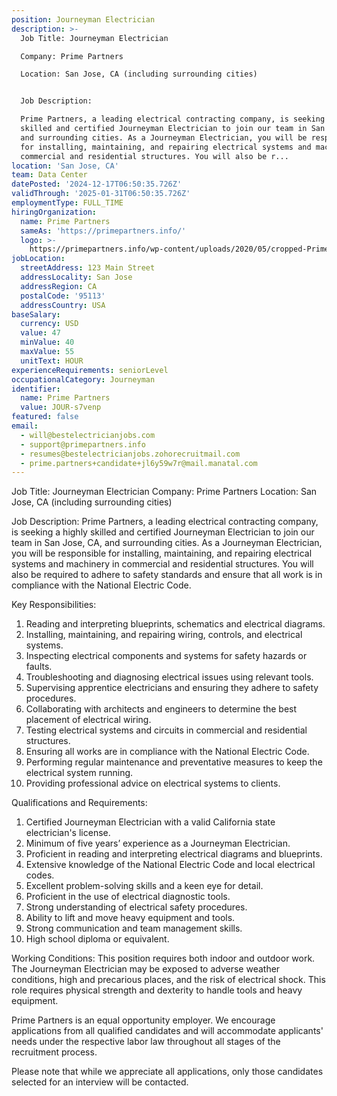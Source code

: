 ```yaml
---
position: Journeyman Electrician
description: >-
  Job Title: Journeyman Electrician

  Company: Prime Partners

  Location: San Jose, CA (including surrounding cities)


  Job Description:

  Prime Partners, a leading electrical contracting company, is seeking a highly
  skilled and certified Journeyman Electrician to join our team in San Jose, CA,
  and surrounding cities. As a Journeyman Electrician, you will be responsible
  for installing, maintaining, and repairing electrical systems and machinery in
  commercial and residential structures. You will also be r...
location: 'San Jose, CA'
team: Data Center
datePosted: '2024-12-17T06:50:35.726Z'
validThrough: '2025-01-31T06:50:35.726Z'
employmentType: FULL_TIME
hiringOrganization:
  name: Prime Partners
  sameAs: 'https://primepartners.info/'
  logo: >-
    https://primepartners.info/wp-content/uploads/2020/05/cropped-Prime-Partners-Logo-NO-BG-1-1.png
jobLocation:
  streetAddress: 123 Main Street
  addressLocality: San Jose
  addressRegion: CA
  postalCode: '95113'
  addressCountry: USA
baseSalary:
  currency: USD
  value: 47
  minValue: 40
  maxValue: 55
  unitText: HOUR
experienceRequirements: seniorLevel
occupationalCategory: Journeyman
identifier:
  name: Prime Partners
  value: JOUR-s7venp
featured: false
email:
  - will@bestelectricianjobs.com
  - support@primepartners.info
  - resumes@bestelectricianjobs.zohorecruitmail.com
  - prime.partners+candidate+jl6y59w7r@mail.manatal.com
---
```




Job Title: Journeyman Electrician
Company: Prime Partners
Location: San Jose, CA (including surrounding cities)

Job Description:
Prime Partners, a leading electrical contracting company, is seeking a highly skilled and certified Journeyman Electrician to join our team in San Jose, CA, and surrounding cities. As a Journeyman Electrician, you will be responsible for installing, maintaining, and repairing electrical systems and machinery in commercial and residential structures. You will also be required to adhere to safety standards and ensure that all work is in compliance with the National Electric Code.

Key Responsibilities:

1. Reading and interpreting blueprints, schematics and electrical diagrams.
2. Installing, maintaining, and repairing wiring, controls, and electrical systems.
3. Inspecting electrical components and systems for safety hazards or faults.
4. Troubleshooting and diagnosing electrical issues using relevant tools.
5. Supervising apprentice electricians and ensuring they adhere to safety procedures.
6. Collaborating with architects and engineers to determine the best placement of electrical wiring.
7. Testing electrical systems and circuits in commercial and residential structures.
8. Ensuring all works are in compliance with the National Electric Code.
9. Performing regular maintenance and preventative measures to keep the electrical system running.
10. Providing professional advice on electrical systems to clients.

Qualifications and Requirements:

1. Certified Journeyman Electrician with a valid California state electrician's license.
2. Minimum of five years’ experience as a Journeyman Electrician.
3. Proficient in reading and interpreting electrical diagrams and blueprints.
4. Extensive knowledge of the National Electric Code and local electrical codes.
5. Excellent problem-solving skills and a keen eye for detail.
6. Proficient in the use of electrical diagnostic tools.
7. Strong understanding of electrical safety procedures.
8. Ability to lift and move heavy equipment and tools.
9. Strong communication and team management skills.
10. High school diploma or equivalent.

Working Conditions:
This position requires both indoor and outdoor work. The Journeyman Electrician may be exposed to adverse weather conditions, high and precarious places, and the risk of electrical shock. This role requires physical strength and dexterity to handle tools and heavy equipment.

Prime Partners is an equal opportunity employer. We encourage applications from all qualified candidates and will accommodate applicants' needs under the respective labor law throughout all stages of the recruitment process.

Please note that while we appreciate all applications, only those candidates selected for an interview will be contacted.

